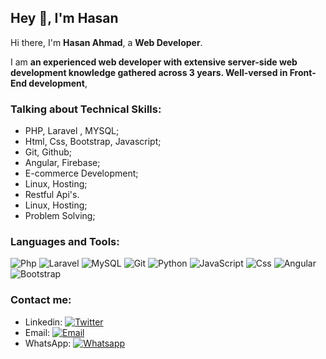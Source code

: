 ## Hey 👋, I'm Hasan

Hi there, I'm **Hasan Ahmad**, a **Web Developer**.

I am **an experienced web developer with extensive server-side web development knowledge gathered
across 3 years. Well-versed in Front-End development**, 


### Talking about Technical Skills:

- PHP, Laravel , MYSQL; 
- Html, Css, Bootstrap, Javascript;
- Git, Github;
- Angular, Firebase;
- E-commerce Development;
- Linux, Hosting;
- Restful Api's.
- Linux, Hosting;
- Problem Solving;

### Languages and Tools:
![Php](https://img.shields.io/badge/Php-777BB4?style=flat-square&logo=Php&logoColor=white)
![Laravel](https://img.shields.io/badge/Laravel-FF2D20?style=flat-square&logo=Laravel&logoColor=white)
![MySQL](https://img.shields.io/badge/MySQL-4479A1?style=flat-square&logo=MySQL&logoColor=white)
![Git](https://img.shields.io/badge/Git-F05032?style=flat-square&logo=Git&logoColor=white)
![Python](https://img.shields.io/badge/Python-3776AB?style=flat-square&logo=Python&logoColor=white)
![JavaScript](https://img.shields.io/badge/JavaScript-F7DF1E?style=flat-square&logo=JavaScript&logoColor=white)
![Css](https://img.shields.io/badge/Css-1572B6?style=flat-square&logo=CSS&logoColor=white)
![Angular](https://img.shields.io/badge/Angular-DD0031?style=flat-square&logo=Angular&logoColor=white)
![Bootstrap](https://img.shields.io/badge/Bootstrap-7952B3?style=flat-square&logo=Bootstrap&logoColor=white)


### Contact me:

- Linkedin: [![Twitter](https://img.shields.io/badge/@HasanAhmad-0A66C2?style=flat-square&logo=linkedin&logoColor=white)](https://www.linkedin.com/in/hasan-ahmad-334b62164/) 
- Email: [![Email](https://img.shields.io/badge/dev.hasanahmad@gmail.com-D14836?style=flat-square&logo=gmail&logoColor=white)](mailto:dev.hasanahmad@gmail.com)
- WhatsApp: [![Whatsapp](https://img.shields.io/badge/@+970598523522-25D366?style=flat-square&logo=whatsapp&logoColor=white)](https://wa.me/+970598523522)
